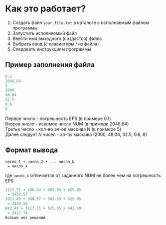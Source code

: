 # Как это работает? #

1. Создать файл `your_file.txt` в каталоге с исполняемым файлом программы
2. Запустить исполняемый файл
3. Ввести имя выходного (создастся) файла
4. Выбрать ввод (с клавиатуры / из файла)
5. Следовать инструкциям программы

## Пример заполнения файла ##

```cpp
0.1
2048.64
5
2000
48.04
32.5
0.6
8
```

Первое число - погрешность EPS (в примере 0.1)  
Второе число - искомое число NUM (в примере 2048.64)  
Третье число - кол-во эл-ов массива N (в примере 5)  
Далее следует N чисел - эл-ты массива (2000, 48.04, 32.5, 0.6, 8)

## Формат вывода ##

```
число_1 + число_2 + ... число_N
 = число_х
```
где `число_х` отличается от заданного NUM не более чем на погрешность EPS  

```cpp
1117.71 + 886.84 + 802.95 + 625.05
 = 3432.55
1021.49 + 980.07 + 802.95 + 625.05
 = 3429.56
842.49 + 1117.71 + 625.05 + 842.49
 = 3427.74
Больше нет решений
```
